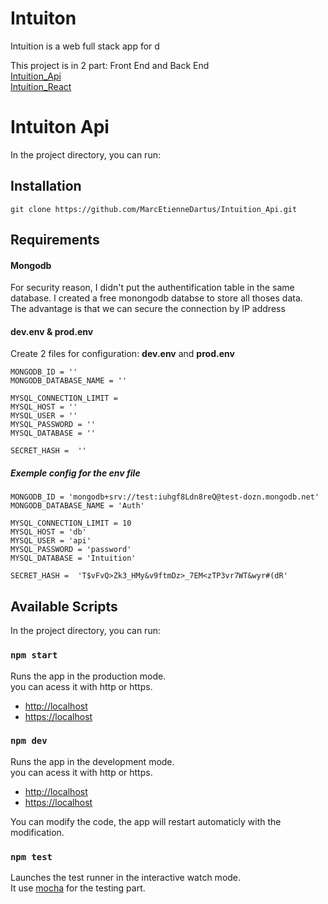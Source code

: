 # Intuiton

Intuition is a web full stack app for d

This project is in 2 part: Front End and Back End<br>
    [Intuition_Api](https://github.com/MarcEtienneDartus/Intuition_Api)<br>
    [Intuition_React](https://github.com/MarcEtienneDartus/Intuition_React)

# Intuiton Api

In the project directory, you can run:

## Installation
```git
git clone https://github.com/MarcEtienneDartus/Intuition_Api.git
```

## Requirements

#### Mongodb

For security reason, I didn't put the authentification table in the same database. I created a free monongodb databse to store all thoses data. <br> The advantage is that we can secure the connection by IP address


#### dev.env & prod.env

Create 2 files for configuration: <b>dev.env</b> and <b>prod.env</b>

```
MONGODB_ID = ''
MONGODB_DATABASE_NAME = ''

MYSQL_CONNECTION_LIMIT = 
MYSQL_HOST = ''
MYSQL_USER = ''
MYSQL_PASSWORD = ''
MYSQL_DATABASE = ''

SECRET_HASH =  ''
```

##### Exemple config for the env file

```
MONGODB_ID = 'mongodb+srv://test:iuhgf8Ldn8reQ@test-dozn.mongodb.net'
MONGODB_DATABASE_NAME = 'Auth'

MYSQL_CONNECTION_LIMIT = 10
MYSQL_HOST = 'db'
MYSQL_USER = 'api'
MYSQL_PASSWORD = 'password'
MYSQL_DATABASE = 'Intuition'

SECRET_HASH =  'T$vFvQ>Zk3_HMy&v9ftmDz>_7EM<zTP3vr7WT&wyr#(dR'
```
## Available Scripts

In the project directory, you can run:

### `npm start`

Runs the app in the production mode.<br>
you can acess it with http or https.
- [http://localhost](http://localhost)
- [https://localhost](https://localhost)

### `npm dev`

Runs the app in the development mode.<br>
you can acess it with http or https.
- [http://localhost](http://localhost)
- [https://localhost](https://localhost)

You can modify the code, the app will restart automaticly with the modification.

### `npm test`

Launches the test runner in the interactive watch mode.<br> It use [mocha](https://mochajs.org) for the testing part.
